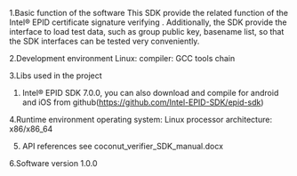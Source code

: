 1.Basic function of the software
  This SDK provide the related function of the Intel® EPID certificate signature verifying . 
  Additionally, the SDK provide the interface to load test data, such as group public key, basename list,
  so that the SDK interfaces can be tested very conveniently.

  
2.Development environment
  Linux:
  compiler:  GCC tools chain
  
3.Libs used in the project
 1) Intel® EPID SDK 7.0.0, you can also download and compile for android and iOS from github(https://github.com/Intel-EPID-SDK/epid-sdk)

4.Runtime environment
  operating system: Linux
  processor architecture: x86/x86_64

5. API references
   see coconut_verifier_SDK_manual.docx
  
6.Software version
  1.0.0
